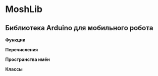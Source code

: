 # MoshLib

## Библиотека Arduino для мобильного робота

**Функции**

**Перечисления**

**Пространства имён**

**Классы**
